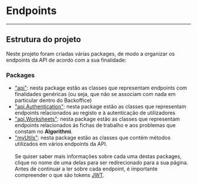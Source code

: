 # Endpoints
***

## Estrutura do projeto
Neste projeto foram criadas várias packages, de modo a organizar os endpoints da API de acordo com a sua finalidade:

### Packages
- ["api"](./Packages/api.md): nesta package estão as classes que representam endpoints com finalidades genéricas (ou seja, que não se associam com nada em particular dentro do Backoffice)
- ["api.Authentication"](./Packages/api.Authentication.md): nesta package estão as classes que representam endpoints relacionados ao registo e à autenticação de utilizadores
- ["api.Worksheets"](./Packages/api.Worksheets.md): nesta package estão as classes que representam endpoints relacionados às fichas de trabalho e aos problemas que constam no **Algorithmi**. 
- ["myUtils"](./Packages/myUtils.md): nesta package estão as classes que contém métodos utilizados em vários endpoints da API.
<br><br>
Se quiser saber mais informações sobre cada uma destas packages, clique no nome de uma delas para ser redirecionado para a sua página.
<br>Antes de continuar a ler sobre cada endpoint, é importante compreender o que são tokens [JWT](./JWT/Porquê%20JWT.md).

